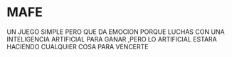 # MAFE
UN JUEGO SIMPLE PERO QUE DA EMOCION PORQUE LUCHAS CON UNA INTELIGENCIA ARTIFICIAL PARA GANAR ,PERO LO ARTIFICIAL ESTARA HACIENDO CUALQUIER COSA PARA VENCERTE
